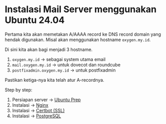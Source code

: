 # Instalasi Mail Server menggunakan Ubuntu 24.04

Pertama kita akan memetakan A/AAAA record ke DNS record domain yang hendak digunakan.
Misal akan menggunakan hostname `oxygen.my.id`. 

Di sini kita akan bagi menjadi 3 hostname.
1. `oxygen.my.id` -> sebagai system utama email
2. `mail.oxygen.my.id` -> untuk dovecot dan roundcube
3. `postfixadmin.oxygen.my.id` -> untuk postfixadmin

Pastikan ketiga-nya kita telah atur A-recordnya.

Step by step:
1. Persiapan server -> [Ubuntu Prep](01-ubuntu-prep.md)
2. Instalasi -> [Nginx](02-nginx.md)
3. Instalasi -> [Certbot (SSL)](03-certbot.md)
4. Instalasi -> [PostgreSQL](04-postgresql.md)